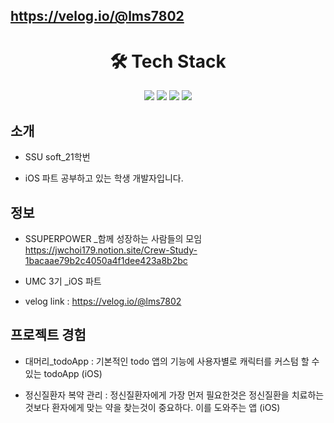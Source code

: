 ## https://velog.io/@lms7802
<div align=center><h1>🛠 Tech Stack </h1></div>
<div align=center>
  <img src="https://img.shields.io/badge/Swift-F05138?style=for-the-badge&logo=Swift&logoColor=white">
  <img src="https://img.shields.io/badge/github-181717?style=for-the-badge&logo=github&logoColor=white">
  <img src="https://img.shields.io/badge/git-F05032?style=for-the-badge&logo=git&logoColor=white">
  <img src="https://img.shields.io/badge/firebase-FFCA28?style=for-the-badge&logo=firebase&logoColor=white">
  <br>
</div>

## 소개
* SSU soft_21학번

* iOS 파트 공부하고 있는 학생 개발자입니다.
 
## 정보
* SSUPERPOWER _함께 성장하는 사람들의 모임 https://jwchoi179.notion.site/Crew-Study-1bacaae79b2c4050a4f1dee423a8b2bc
 
* UMC 3기 _iOS 파트
 
* velog link : https://velog.io/@lms7802
## 프로젝트 경험
* 대머리_todoApp : 기본적인 todo 앱의 기능에 사용자별로 캐릭터를 커스텀 할 수 있는 todoApp (iOS)

* 정신질환자 복약 관리 : 정신질환자에게 가장 먼저 필요한것은 정신질환을 치료하는 것보다 환자에게 맞는 약을 찾는것이 중요하다. 이를 도와주는 앱 (iOS)
